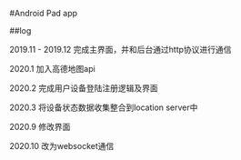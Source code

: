 #Android Pad app

##log

2019.11 - 2019.12
完成主界面，并和后台通过http协议进行通信

2020.1
加入高德地图api

2020.2
完成用户设备登陆注册逻辑及界面

2020.3 
将设备状态数据收集整合到location server中

2020.9
修改界面

2020.10
改为websocket通信